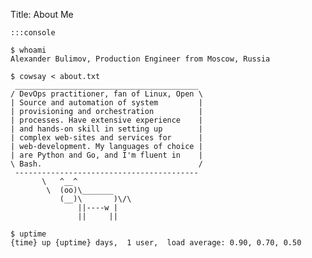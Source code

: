 Title: About Me


    :::console

    $ whoami
    Alexander Bulimov, Production Engineer from Moscow, Russia

    $ cowsay < about.txt
     _________________________________________
    / DevOps practitioner, fan of Linux, Open \
    | Source and automation of system         |
    | provisioning and orchestration          |
    | processes. Have extensive experience    |
    | and hands-on skill in setting up        |
    | complex web-sites and services for      |
    | web-development. My languages of choice |
    | are Python and Go, and I'm fluent in    |
    \ Bash.                                   /
     -----------------------------------------
           \   ^__^
            \  (oo)\_______
               (__)\       )\/\
                   ||----w |
                   ||     ||

    $ uptime
    {time} up {uptime} days,  1 user,  load average: 0.90, 0.70, 0.50

<!-- script to set time and uptime to real values in output above -->
<script type="text/javascript">
function updateUptime(){
    var today = new Date();
    var minutes = today.getMinutes()
    if (minutes < 10) {
        minutes = "0" + minutes
    }
    var time = today.getHours() + ":" + minutes
    var dateOfBirth = new Date(585864000000);
    var diff = today - dateOfBirth;
    var diffInDays = Math.floor(diff / (24 * 3600 * 1000))
    var highlight = document.getElementsByClassName("highlight")[0];
    highlight.innerHTML = highlight.innerHTML.replace('{uptime}', diffInDays).replace('{time}', time);
}
window.onload = updateUptime
</script>
